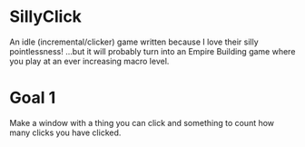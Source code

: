 # SillyClick
An idle (incremental/clicker) game written because I love their silly pointlessness! ...but it will probably turn into an Empire Building game where you play at an ever increasing macro level.

# Goal 1
Make a window with a thing you can click and something to count how many clicks you have clicked.
